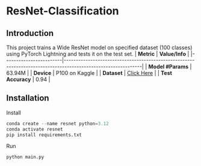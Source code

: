 # ResNet-Classification
## Introduction
This project trains a Wide ResNet model on specified dataset (100 classes) using PyTorch Lightning and tests it on the test set.
| **Metric**          | **Value/Info**                                                                                                    |
|------------------------|--------------------------------------------------------------------------------------------------------------|
| **Model \#Params**     | 63.94M                                                                                                       |
| **Device**             | P100 on Kaggle                                                                                               |
| **Dataset**            | [Click Here](https://drive.google.com/file/d/1fx4Z6xl5b6r4UFkBrn5l0oPEIagZxQ5u/view?usp=drive_link)            |
| **Test Accuracy**      | 0.94                                                                                                         |

## Installation
Install
```python
conda create --name resnet python=3.12
conda activate resnet
pip install requirements.txt
```
Run
```python
python main.py
```
